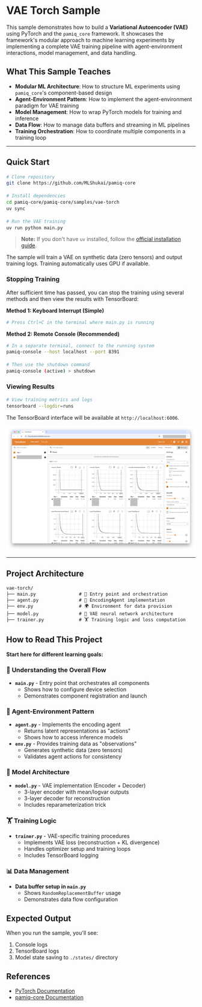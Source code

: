 # VAE Torch Sample

This sample demonstrates how to build a **Variational Autoencoder (VAE)** using PyTorch and the `pamiq_core` framework. It showcases the framework's modular approach to machine learning experiments by implementing a complete VAE training pipeline with agent-environment interactions, model management, and data handling.

## What This Sample Teaches

- **Modular ML Architecture**: How to structure ML experiments using `pamiq_core`'s component-based design
- **Agent-Environment Pattern**: How to implement the agent-environment paradigm for VAE training
- **Model Management**: How to wrap PyTorch models for training and inference
- **Data Flow**: How to manage data buffers and streaming in ML pipelines
- **Training Orchestration**: How to coordinate multiple components in a training loop

______________________________________________________________________

## Quick Start

```bash
# Clone repository
git clone https://github.com/MLShukai/pamiq-core

# Install dependencies
cd pamiq-core/pamiq-core/samples/vae-torch
uv sync

# Run the VAE training
uv run python main.py
```

> **Note:** If you don't have `uv` installed, follow the [official installation guide](https://docs.astral.sh/uv/getting-started/installation/).

The sample will train a VAE on synthetic data (zero tensors) and output training logs. Training automatically uses GPU if available.

### Stopping Training

After sufficient time has passed, you can stop the training using several methods and then view the results with TensorBoard:

**Method 1: Keyboard Interrupt (Simple)**

```bash
# Press Ctrl+C in the terminal where main.py is running
```

**Method 2: Remote Console (Recommended)**

```bash
# In a separate terminal, connect to the running system
pamiq-console --host localhost --port 8391

# Then use the shutdown command
pamiq-console (active) > shutdown
```

### Viewing Results

```bash
# View training metrics and logs
tensorboard --logdir=runs
```

The TensorBoard interface will be available at `http://localhost:6006`.

![resulting_tensorboard](./docs/images/resulting_tensorboard.png)

______________________________________________________________________

## Project Architecture

```
vae-torch/
├── main.py                # 🚀 Entry point and orchestration
├── agent.py               # 🤖 EncodingAgent implementation
├── env.py                 # 🌍 Environment for data provision
├── model.py               # 🧠 VAE neural network architecture
├── trainer.py             # 🏋️ Training logic and loss computation
```

## How to Read This Project

**Start here for different learning goals:**

### 🎯 **Understanding the Overall Flow**

- **`main.py`** - Entry point that orchestrates all components
    - Shows how to configure device selection
    - Demonstrates component registration and launch

### 🤖 **Agent-Environment Pattern**

- **`agent.py`** - Implements the encoding agent
    - Returns latent representations as "actions"
    - Shows how to access inference models
- **`env.py`** - Provides training data as "observations"
    - Generates synthetic data (zero tensors)
    - Validates agent actions for consistency

### 🧠 **Model Architecture**

- **`model.py`** - VAE implementation (Encoder + Decoder)
    - 3-layer encoder with mean/logvar outputs
    - 3-layer decoder for reconstruction
    - Includes reparameterization trick

### 🏋️ **Training Logic**

- **`trainer.py`** - VAE-specific training procedures
    - Implements VAE loss (reconstruction + KL divergence)
    - Handles optimizer setup and training loops
    - Includes TensorBoard logging

### 📊 **Data Management**

- **Data buffer setup in `main.py`**
    - Shows `RandomReplacementBuffer` usage
    - Demonstrates data flow configuration

## Expected Output

When you run the sample, you'll see:

1. Console logs
2. TensorBoard logs
3. Model state saving to `./states/` directory

## References

- [PyTorch Documentation](https://pytorch.org/)
- [pamiq-core Documentation](https://mlshukai.github.io/pamiq-core/)
